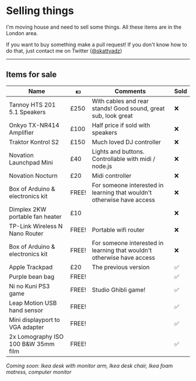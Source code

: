 Selling things
===

I'm moving house and need to sell some things. All these items are in the London area.

If you want to buy something make a pull request! If you don't know how to do that, just contact me on Twitter ([@skattyadz](twitter.com/skattyadz))
___

Items for sale
---

Name | 💷 | Comments | Sold
-------- | ---- | --------------- | ------
Tannoy HTS 201 5.1 Speakers | £250 | With cables and rear stands! Good sound, great sub, look great | ❌
Onkyo TX-NR414 Amplifier | £100 | Half price if sold with speakers | ❌
Traktor Kontrol S2 | £150 | Much loved DJ controller | ❌
Novation Launchpad Mini | £40 | Lights and buttons. Controllable with midi / node.js | ❌
Novation Nocturn | £20 | Midi controller | ❌
Box of Arduino & electronics kit | FREE! | For someone interested in learning that wouldn't otherwise have access | ❌
Dimplex 2KW portable fan heater | £10 | | ❌
TP-Link Wireless N Nano Router | FREE! | Portable wifi router |  ❌
Box of Arduino & electronics kit | FREE! | For someone interested in learning that wouldn't otherwise have access | ❌
Apple Trackpad | £20 | The previous version | ✅
Purple bean bag | FREE! | | ✅
Ni no Kuni PS3 game | FREE! | Studio Ghibli game! | ✅ 
Leap Motion USB hand sensor | FREE! | | ✅
Mini displayport to VGA adapter | FREE! | | ✅
2x Lomography ISO 100 B&W 35mm film | FREE! | | ✅


*Coming soon: Ikea desk with monitor arm, Ikea desk chair, Ikea foam matress,
computer monitor*
